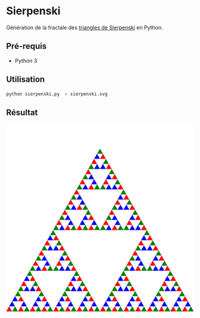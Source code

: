 # Sierpenski

Génération de la fractale des [triangles de Sierpenski](https://fr.wikipedia.org/wiki/Triangle_de_Sierpi%C5%84ski) en Python.

## Pré-requis

* Python 3

## Utilisation

```bash
python sierpenski.py  > sierpenski.svg
```

## Résultat

![Sierpenski](sierpenski.svg)

